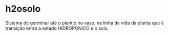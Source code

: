 # h2osolo
Sistema de germinar até o plantio no vaso, na linha de vida da planta que é transição entre a estado HIDROPONICO e o solo, 
